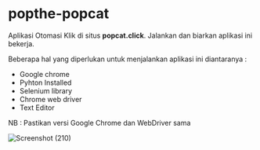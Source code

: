 # popthe-popcat
Aplikasi Otomasi Klik di situs **popcat.click**.
Jalankan dan biarkan aplikasi ini bekerja.

Beberapa hal yang diperlukan untuk menjalankan aplikasi ini diantaranya : 
- Google chrome
- Pyhton Installed
- Selenium library 
- Chrome web driver 
- Text Editor 

NB : Pastikan versi Google Chrome dan WebDriver sama

![Screenshot (210)](https://user-images.githubusercontent.com/49423419/144006812-1913a833-b710-47c2-88f1-6983a57a829e.png)
